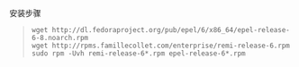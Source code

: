 安装步骤
>```
> wget http://dl.fedoraproject.org/pub/epel/6/x86_64/epel-release-6-8.noarch.rpm
> wget http://rpms.famillecollet.com/enterprise/remi-release-6.rpm
> sudo rpm -Uvh remi-release-6*.rpm epel-release-6*.rpm
>```
